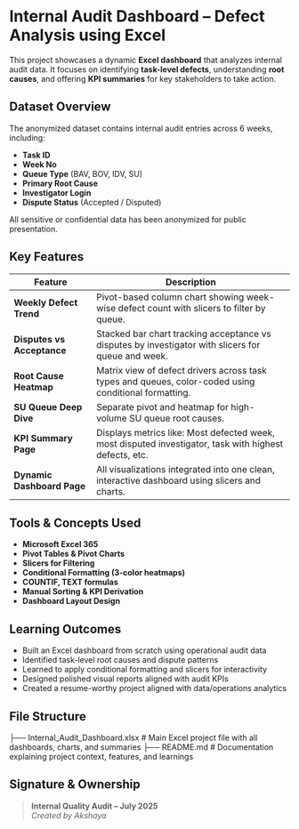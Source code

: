 # Internal Audit Dashboard – Defect Analysis using Excel

This project showcases a dynamic **Excel dashboard** that analyzes internal audit data. It focuses on identifying **task-level defects**, understanding **root causes**, and offering **KPI summaries** for key stakeholders to take action.


## Dataset Overview

The anonymized dataset contains internal audit entries across 6 weeks, including:

- **Task ID**
- **Week No**
- **Queue Type** (BAV, BOV, IDV, SU)
- **Primary Root Cause**
- **Investigator Login**
- **Dispute Status** (Accepted / Disputed)

All sensitive or confidential data has been anonymized for public presentation.


## Key Features

| Feature                          | Description |
|----------------------------------|-------------|
| **Weekly Defect Trend**         | Pivot-based column chart showing week-wise defect count with slicers to filter by queue. |
| **Disputes vs Acceptance**      | Stacked bar chart tracking acceptance vs disputes by investigator with slicers for queue and week. |
| **Root Cause Heatmap**          | Matrix view of defect drivers across task types and queues, color-coded using conditional formatting. |
| **SU Queue Deep Dive**          | Separate pivot and heatmap for high-volume SU queue root causes. |
| **KPI Summary Page**            | Displays metrics like: Most defected week, most disputed investigator, task with highest defects, etc. |
| **Dynamic Dashboard Page**      | All visualizations integrated into one clean, interactive dashboard using slicers and charts. |


## Tools & Concepts Used

- **Microsoft Excel 365**
- **Pivot Tables & Pivot Charts**
- **Slicers for Filtering**
- **Conditional Formatting (3-color heatmaps)**
- **COUNTIF, TEXT formulas**
- **Manual Sorting & KPI Derivation**
- **Dashboard Layout Design**


## Learning Outcomes

- Built an Excel dashboard from scratch using operational audit data
- Identified task-level root causes and dispute patterns
- Learned to apply conditional formatting and slicers for interactivity
- Designed polished visual reports aligned with audit KPIs
- Created a resume-worthy project aligned with data/operations analytics


## File Structure

├── Internal_Audit_Dashboard.xlsx # Main Excel project file with all dashboards, charts, and summaries
├── README.md # Documentation explaining project context, features, and learnings


## Signature & Ownership

> **Internal Quality Audit – July 2025**  
> *Created by Akshaya*
